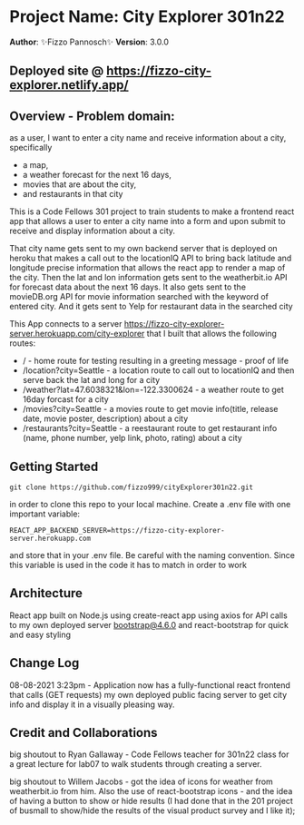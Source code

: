 # Project Name: City Explorer 301n22

**Author**: ✨Fizzo Pannosch✨
**Version**: 3.0.0

## Deployed site @ https://fizzo-city-explorer.netlify.app/

## Overview - Problem domain:

as a user,
I want to enter a city name
and receive information about a city, specifically

- a map,
- a weather forecast for the next 16 days,
- movies that are about the city,
- and restaurants in that city

This is a Code Fellows 301 project to train students to make a frontend react app that allows a user to enter a city name into a form and upon submit to receive and display information about a city.

That city name gets sent to my own backend server that is deployed on heroku that makes a call out to the locationIQ API to bring back latitude and longitude precise information that allows the react app to render a map of the city. Then the lat and lon information gets sent to the weatherbit.io API for forecast data about the next 16 days. It also gets sent to the movieDB.org API for movie information searched with the keyword of entered city. And it gets sent to Yelp for restaurant data in the searched city

This App connects to a server https://fizzo-city-explorer-server.herokuapp.com/city-explorer that I built that allows the following routes:

- / - home route for testing resulting in a greeting message - proof of life
- /location?city=Seattle - a location route to call out to locationIQ and then serve back the lat and long for a city
- /weather?lat=47.6038321&lon=-122.3300624 - a weather route to get 16day forcast for a city
- /movies?city=Seattle - a movies route to get movie info(title, release date, movie poster, description) about a city
- /restaurants?city=Seattle - a reestaurant route to get restaurant info (name, phone number, yelp link, photo, rating) about a city

<!-- Provide a high level overview of what this application is and why you are building it, beyond the fact that it's an assignment for this class. (i.e. What's your problem domain?) -->

## Getting Started

```
git clone https://github.com/fizzo999/cityExplorer301n22.git
```

in order to clone this repo to your local machine.
Create a .env file with one important variable:

```
REACT_APP_BACKEND_SERVER=https://fizzo-city-explorer-server.herokuapp.com
```

and store that in your .env file. Be careful with the naming convention. Since this variable is used in the code it has to match in order to work

<!-- What are the steps that a user must take in order to build this app on their own machine and get it running? -->

## Architecture

React app built on Node.js
using create-react app
using axios for API calls to my own deployed server
bootstrap@4.6.0 and react-bootstrap for quick and easy styling

<!-- Provide a detailed description of the application design. What technologies (languages, libraries, etc) you're using, and any other relevant design information. -->

## Change Log

<!-- Use this area to document the iterative changes made to your application as each feature is successfully implemented. Use time stamps. Here's an example: -->

08-08-2021 3:23pm - Application now has a fully-functional react frontend that calls (GET requests) my own deployed public facing server to get city info and display it in a visually pleasing way.

## Credit and Collaborations

big shoutout to Ryan Gallaway - Code Fellows teacher for 301n22 class for a great lecture for lab07 to walk students through creating a server.

big shoutout to Willem Jacobs - got the idea of icons for weather from weatherbit.io from him. Also the use of react-bootstrap icons - and the idea of having a button to show or hide results (I had done that in the 201 project of busmall to show/hide the results of the visual product survey and I like it);

<!-- Give credit (and a link) to other people or resources that helped you build this application. -->
